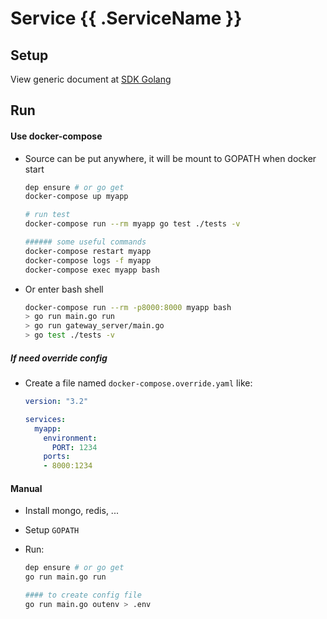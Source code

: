 Service {{ .ServiceName }}
===============

## Setup

View generic document at [SDK Golang](https://gitlab.sendo.vn/core/golang-sdk/wikis/home)

## Run

#### Use docker-compose

- Source can be put anywhere, it will be mount to GOPATH when docker start

    ``` bash
    dep ensure # or go get
    docker-compose up myapp

    # run test
    docker-compose run --rm myapp go test ./tests -v

    ###### some useful commands
    docker-compose restart myapp
    docker-compose logs -f myapp
    docker-compose exec myapp bash
    ```
- Or enter bash shell

    ``` bash
    docker-compose run --rm -p8000:8000 myapp bash
    > go run main.go run
    > go run gateway_server/main.go
    > go test ./tests -v
    ```

##### If need override config

- Create a file named `docker-compose.override.yaml` like:

    ```yaml
    version: "3.2"

    services:
      myapp:
        environment:
          PORT: 1234
        ports:
        - 8000:1234
    ```

#### Manual
- Install mongo, redis, ...
- Setup `GOPATH`
- Run:

    ``` bash
    dep ensure # or go get
    go run main.go run

    #### to create config file
    go run main.go outenv > .env
    ```
